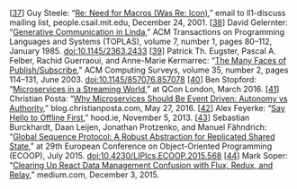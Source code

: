 [[37](ch12.html#Steele2001ts-marker)] Guy Steele:
“[Re: Need for
Macros (Was Re: Icon)](https://people.csail.mit.edu/gregs/ll1-discuss-archive-html/msg01134.html),” email to ll1-discuss mailing list, people.csail.mit.edu, December 24,
2001. [[38](ch12.html#Gelernter1985df-marker)] David Gelernter:
“[Generative
Communication in Linda](http://cseweb.ucsd.edu/groups/csag/html/teaching/cse291s03/Readings/p80-gelernter.pdf),” ACM Transactions on Programming Languages and Systems
(TOPLAS), volume 7, number 1, pages 80–112, January 1985.
[doi:10.1145/2363.2433](http://dx.doi.org/10.1145/2363.2433) [[39](ch12.html#Eugster2003ih_ch12-marker)] Patrick Th. Eugster, Pascal A. Felber,
Rachid Guerraoui, and Anne-Marie Kermarrec:
“[The Many Faces of Publish/Subscribe](http://www.cs.ru.nl/~pieter/oss/manyfaces.pdf),”
ACM Computing Surveys, volume 35, number 2, pages 114–131, June 2003.
[doi:10.1145/857076.857078](http://dx.doi.org/10.1145/857076.857078) [[40](ch12.html#Stopford2016tk-marker)] Ben Stopford:
“[Microservices in a Streaming
World](https://www.infoq.com/presentations/microservices-streaming),” at QCon London, March 2016. [[41](ch12.html#Posta2016uo-marker)] Christian Posta:
“[Why
Microservices Should Be Event Driven: Autonomy vs Authority](http://blog.christianposta.com/microservices/why-microservices-should-be-event-driven-autonomy-vs-authority/),” blog.christianposta.com, May 27, 2016. [[42](ch12.html#Feyerke2013wd-marker)] Alex Feyerke:
“[Say Hello to Offline First](http://hood.ie/blog/say-hello-to-offline-first.html),”
hood.ie, November 5, 2013. [[43](ch12.html#Burckhardt2015hv-marker)] Sebastian Burckhardt, Daan Leijen, Jonathan
Protzenko, and Manuel Fähndrich:
“[Global Sequence Protocol: A Robust
Abstraction for Replicated Shared State](http://drops.dagstuhl.de/opus/volltexte/2015/5238/),” at 29th European Conference on Object-Oriented
Programming (ECOOP), July 2015.
[doi:10.4230/LIPIcs.ECOOP.2015.568](http://dx.doi.org/10.4230/LIPIcs.ECOOP.2015.568) [[44](ch12.html#Soper2015ue-marker)] Mark Soper:
“[Clearing
Up React Data Management Confusion with Flux, Redux, and Relay](https://medium.com/@marksoper/clearing-up-react-data-management-confusion-with-flux-redux-and-relay-aad504e63cae),” medium.com, December 3, 2015.